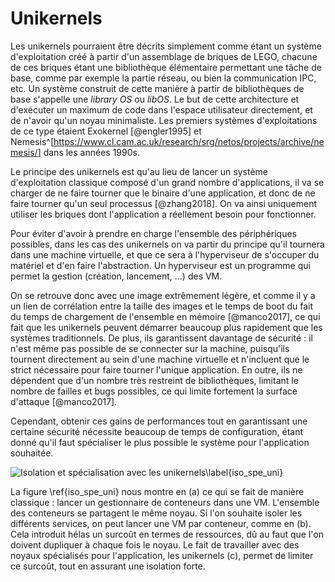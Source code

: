 # Unikernels

Les unikernels pourraient être décrits simplement comme étant un système
d'exploitation créé à partir d'un assemblage de briques de LEGO, chacune de ces
briques étant une bibliothèque élémentaire permettant une tâche de base, comme
par exemple la partie réseau, ou bien la communication IPC, etc. Un système
construit de cette manière à partir de bibliothèques de base s'appelle une
*library OS* ou *libOS*. Le but de cette architecture et d'exécuter un maximum
de code dans l'espace utilisateur directement, et de n'avoir qu'un noyau
minimaliste. Les premiers systèmes d'exploitations de ce type étaient Exokernel
[@engler1995] et
Nemesis^[<https://www.cl.cam.ac.uk/research/srg/netos/projects/archive/nemesis/>]
dans les années 1990s.

Le principe des unikernels est qu'au lieu de lancer un système d'exploitation
classique composé d'un grand nombre d'applications, il va se charger de ne faire
tourner que le binaire d'une application, et donc de ne faire tourner qu'un seul
processus [@zhang2018]. On va ainsi uniquement utiliser les briques dont
l'application a réellement besoin pour fonctionner.

Pour éviter d'avoir à prendre en charge l'ensemble des périphériques possibles,
dans les cas des unikernels on va partir du principe qu'il tournera dans une
machine virtuelle, et que ce sera à l'hyperviseur de s'occuper du matériel et
d'en faire l'abstraction. Un hyperviseur est un programme qui permet la gestion
(création, lancement, ...) des VM.

On se retrouve donc avec une image extrêmement légère, et comme il y a un lien
de corrélation entre la taille des images et le temps de boot du fait du temps
de chargement de l'ensemble en mémoire [@manco2017], ce qui fait que les
unikernels peuvent démarrer beaucoup plus rapidement que les systèmes
traditionnels. De plus, ils garantissent davantage de sécurité : il n'est même
pas possible de se connecter sur la machine, puisqu'ils tournent directement au
sein d'une machine virtuelle et n'incluent que le strict nécessaire pour faire
tourner l'unique application. En outre, ils ne dépendent que d'un nombre très
restreint de bibliothèques, limitant le nombre de failles et bugs possibles, ce
qui limite fortement la surface d'attaque [@manco2017].

Cependant, obtenir ces gains de performances tout en garantissant une certaine
sécurité nécessite beaucoup de temps de configuration, étant donné qu'il faut
spécialiser le plus possible le système pour l'application souhaitée.

![Isolation et spécialisation avec les
unikernels\label{iso_spe_uni}](./img/isolation_et_specialisation_avec_unikernels.svg)

La figure \ref{iso_spe_uni} nous montre en (a) ce qui se fait de manière
classique : lancer un gestionnaire de conteneurs dans une VM. L'ensemble des
conteneurs se partagent le même noyau. Si l'on souhaite isoler les différents
services, on peut lancer une VM par conteneur, comme en (b). Cela introduit
hélas un surcoût en termes de ressources, dû au faut que l'on doivent dupliquer
à chaque fois le noyau. Le fait de travailler avec des noyaux spécialisés pour
l'application, les unikernels (c), permet de limiter ce surcoût, tout en
assurant une isolation forte.
